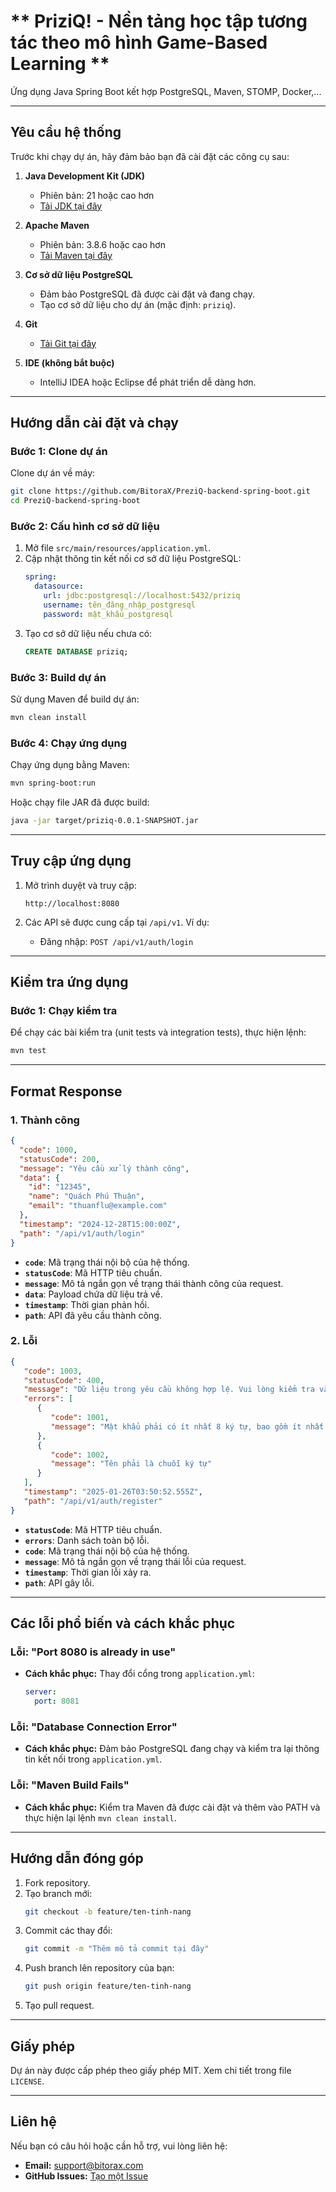 # ** PriziQ! - Nền tảng học tập tương tác theo mô hình Game-Based Learning **

Ứng dụng Java Spring Boot kết hợp PostgreSQL, Maven, STOMP, Docker,...

---

## **Yêu cầu hệ thống**

Trước khi chạy dự án, hãy đảm bảo bạn đã cài đặt các công cụ sau:

1. **Java Development Kit (JDK)**
    - Phiên bản: 21 hoặc cao hơn
    - [Tải JDK tại đây](https://www.oracle.com/java/technologies/javase-downloads.html)

2. **Apache Maven**
    - Phiên bản: 3.8.6 hoặc cao hơn
    - [Tải Maven tại đây](https://maven.apache.org/download.cgi)

3. **Cơ sở dữ liệu PostgreSQL**
    - Đảm bảo PostgreSQL đã được cài đặt và đang chạy.
    - Tạo cơ sở dữ liệu cho dự án (mặc định: `priziq`).

4. **Git**
    - [Tải Git tại đây](https://git-scm.com/downloads)

5. **IDE (không bắt buộc)**
    - IntelliJ IDEA hoặc Eclipse để phát triển dễ dàng hơn.

---

## **Hướng dẫn cài đặt và chạy**

### **Bước 1: Clone dự án**

Clone dự án về máy:
```bash
git clone https://github.com/BitoraX/PreziQ-backend-spring-boot.git
cd PreziQ-backend-spring-boot
```

### **Bước 2: Cấu hình cơ sở dữ liệu**

1. Mở file `src/main/resources/application.yml`.
2. Cập nhật thông tin kết nối cơ sở dữ liệu PostgreSQL:
   ```yaml
   spring:
     datasource:
       url: jdbc:postgresql://localhost:5432/priziq
       username: tên_đăng_nhập_postgresql
       password: mật_khẩu_postgresql
   ```
3. Tạo cơ sở dữ liệu nếu chưa có:
   ```sql
   CREATE DATABASE priziq;
   ```

### **Bước 3: Build dự án**

Sử dụng Maven để build dự án:
```bash
mvn clean install
```

### **Bước 4: Chạy ứng dụng**

Chạy ứng dụng bằng Maven:
```bash
mvn spring-boot:run
```

Hoặc chạy file JAR đã được build:
```bash
java -jar target/priziq-0.0.1-SNAPSHOT.jar
```

---

## **Truy cập ứng dụng**

1. Mở trình duyệt và truy cập:
   ```
   http://localhost:8080
   ```

2. Các API sẽ được cung cấp tại `/api/v1`. Ví dụ:
    - Đăng nhập: `POST /api/v1/auth/login`

---

## **Kiểm tra ứng dụng**

### **Bước 1: Chạy kiểm tra**

Để chạy các bài kiểm tra (unit tests và integration tests), thực hiện lệnh:
```bash
mvn test
```

---

## **Format Response**

### **1. Thành công**

```json
{
  "code": 1000,
  "statusCode": 200,
  "message": "Yêu cầu xử lý thành công",
  "data": {
    "id": "12345",
    "name": "Quách Phú Thuận",
    "email": "thuanflu@example.com"
  },
  "timestamp": "2024-12-28T15:00:00Z",
  "path": "/api/v1/auth/login"
}
```

- **`code`**: Mã trạng thái nội bộ của hệ thống.
- **`statusCode`**: Mã HTTP tiêu chuẩn.
- **`message`**: Mô tả ngắn gọn về trạng thái thành công của request.
- **`data`**: Payload chứa dữ liệu trả về.
- **`timestamp`**: Thời gian phản hồi.
- **`path`**: API đã yêu cầu thành công.

### **2. Lỗi**

```json
{
   "code": 1003,
   "statusCode": 400,
   "message": "Dữ liệu trong yêu cầu không hợp lệ. Vui lòng kiểm tra và thử lại",
   "errors": [
      {
         "code": 1001,
         "message": "Mật khẩu phải có ít nhất 8 ký tự, bao gồm ít nhất 1 chữ hoa, 1 chữ thường, 1 số và 1 ký tự đặc biệt"
      },
      {
         "code": 1002,
         "message": "Tên phải là chuỗi ký tự"
      }
   ],
   "timestamp": "2025-01-26T03:50:52.555Z",
   "path": "/api/v1/auth/register"
}
```

- **`statusCode`**: Mã HTTP tiêu chuẩn.
- **`errors`**: Danh sách toàn bộ lỗi.
- **`code`**: Mã trạng thái nội bộ của hệ thống.
- **`message`**: Mô tả ngắn gọn về trạng thái lỗi của request.
- **`timestamp`**: Thời gian lỗi xảy ra.
- **`path`**: API gây lỗi.

---

## **Các lỗi phổ biến và cách khắc phục**

### **Lỗi: "Port 8080 is already in use"**
- **Cách khắc phục:** Thay đổi cổng trong `application.yml`:
  ```yaml
  server:
    port: 8081
  ```

### **Lỗi: "Database Connection Error"**
- **Cách khắc phục:** Đảm bảo PostgreSQL đang chạy và kiểm tra lại thông tin kết nối trong `application.yml`.

### **Lỗi: "Maven Build Fails"**
- **Cách khắc phục:** Kiểm tra Maven đã được cài đặt và thêm vào PATH và thực hiện lại lệnh `mvn clean install`.

---

## **Hướng dẫn đóng góp**

1. Fork repository.
2. Tạo branch mới:
   ```bash
   git checkout -b feature/ten-tinh-nang
   ```
3. Commit các thay đổi:
   ```bash
   git commit -m "Thêm mô tả commit tại đây"
   ```
4. Push branch lên repository của bạn:
   ```bash
   git push origin feature/ten-tinh-nang
   ```
5. Tạo pull request.

---

## **Giấy phép**

Dự án này được cấp phép theo giấy phép MIT. Xem chi tiết trong file `LICENSE`.

---

## **Liên hệ**

Nếu bạn có câu hỏi hoặc cần hỗ trợ, vui lòng liên hệ:
- **Email:** support@bitorax.com
- **GitHub Issues:** [Tạo một Issue](https://github.com/BitoraX/PreziQ-backend-spring-boot/issues)
